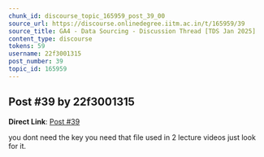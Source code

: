 ```yaml
---
chunk_id: discourse_topic_165959_post_39_00
source_url: https://discourse.onlinedegree.iitm.ac.in/t/165959/39
source_title: GA4 - Data Sourcing - Discussion Thread [TDS Jan 2025]
content_type: discourse
tokens: 59
username: 22f3001315
post_number: 39
topic_id: 165959
---
```


## Post #39 by 22f3001315

**Direct Link**: [Post #39](https://discourse.onlinedegree.iitm.ac.in/t/165959/39)

you dont need the key you need that file used in 2 lecture videos just look for it.

